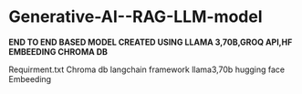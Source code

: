 # Generative-AI--RAG-LLM-model
**END TO END BASED MODEL CREATED USING LLAMA 3,70B,GROQ API,HF EMBEEDING CHROMA DB**

 
 Requirment.txt
 Chroma db
 langchain framework
 llama3,70b
 hugging face Embeeding
